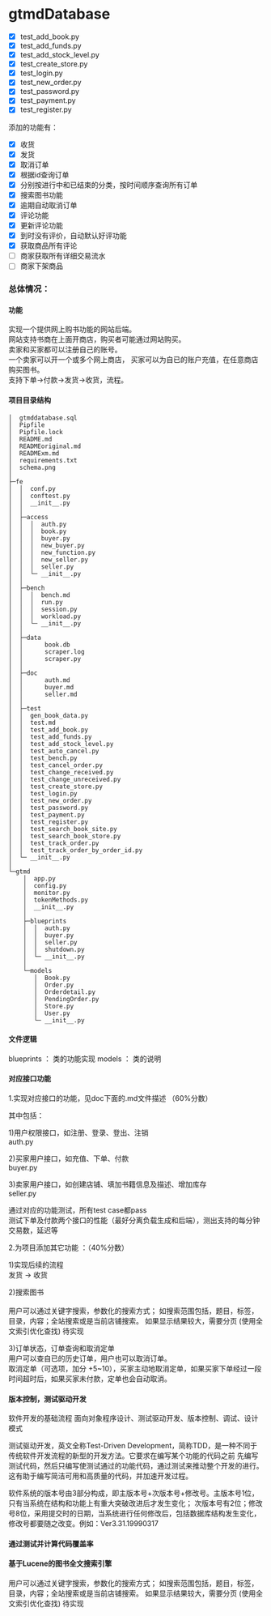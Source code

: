 # gtmdDatabase

- [x] test_add_book.py	 
- [x] test_add_funds.py
- [x] test_add_stock_level.py
- [x] test_create_store.py	
- [x] test_login.py	
- [x] test_new_order.py	
- [x] test_password.py	
- [x] test_payment.py	
- [x] test_register.py  

添加的功能有：  
- [x] 收货
- [x] 发货
- [x] 取消订单
- [x] 根据id查询订单
- [x] 分别按进行中和已结束的分类，按时间顺序查询所有订单
- [x] 搜索图书功能
- [x] 逾期自动取消订单
- [x] 评论功能
- [x] 更新评论功能
- [x] 到时没有评价，自动默认好评功能
- [x] 获取商品所有评论
- [ ] 商家获取所有详细交易流水
- [ ] 商家下架商品

### 总体情况：
#### 功能
实现一个提供网上购书功能的网站后端。<br>
网站支持书商在上面开商店，购买者可能通过网站购买。<br>
卖家和买家都可以注册自己的账号。<br>
一个卖家可以开一个或多个网上商店，
买家可以为自已的账户充值，在任意商店购买图书。<br>
支持下单->付款->发货->收货，流程。<br>

#### 项目目录结构
```
│  gtmddatabase.sql
│  Pipfile
│  Pipfile.lock
│  README.md
│  READMEoriginal.md
│  READMExm.md
│  requirements.txt
│  schema.png
│
├─fe
│  │  conf.py
│  │  conftest.py
│  │  __init__.py
│  │
│  ├─access
│  │  │  auth.py
│  │  │  book.py
│  │  │  buyer.py
│  │  │  new_buyer.py
│  │  │  new_function.py
│  │  │  new_seller.py
│  │  │  seller.py
│  │  └─ __init__.py
│  │
│  ├─bench
│  │  │  bench.md
│  │  │  run.py
│  │  │  session.py
│  │  │  workload.py
│  │  └─ __init__.py
│  │  
│  ├─data
│  │      book.db
│  │      scraper.log
│  │      scraper.py
│  │
│  ├─doc
│  │      auth.md
│  │      buyer.md
│  │      seller.md
│  │
│  ├─test
│  │  gen_book_data.py
│  │  test.md
│  │  test_add_book.py
│  │  test_add_funds.py
│  │  test_add_stock_level.py
│  │  test_auto_cancel.py
│  │  test_bench.py
│  │  test_cancel_order.py
│  │  test_change_received.py
│  │  test_change_unreceived.py
│  │  test_create_store.py
│  │  test_login.py
│  │  test_new_order.py
│  │  test_password.py
│  │  test_payment.py
│  │  test_register.py
│  │  test_search_book_site.py
│  │  test_search_book_store.py
│  │  test_track_order.py
│  │  test_track_order_by_order_id.py
│  └─ __init__.py
│
└─gtmd
    │  app.py
    │  config.py
    │  monitor.py
    │  tokenMethods.py
    │  __init__.py
    │
    ├─blueprints
    │  │  auth.py
    │  │  buyer.py
    │  │  seller.py
    │  │  shutdown.py
    │  └─ __init__.py
    │  
    └─models
       │  Book.py
       │  Order.py
       │  Orderdetail.py
       │  PendingOrder.py
       │  Store.py
       │  User.py
       └─ __init__.py      
```   
 
 
#### 文件逻辑
blueprints ： 类的功能实现
models ： 类的说明


#### 对应接口功能
1.实现对应接口的功能，见doc下面的.md文件描述 （60%分数）<br>  

其中包括：

1)用户权限接口，如注册、登录、登出、注销<br>    auth.py

2)买家用户接口，如充值、下单、付款<br>   buyer.py

3)卖家用户接口，如创建店铺、填加书籍信息及描述、增加库存<br>   seller.py

通过对应的功能测试，所有test case都pass <br>
测试下单及付款两个接口的性能（最好分离负载生成和后端），测出支持的每分钟交易数，延迟等 <br>

2.为项目添加其它功能 ：（40%分数）<br>

1)实现后续的流程 <br>
发货 -> 收货

2)搜索图书 <br>   
用户可以通过关键字搜索，参数化的搜索方式；
如搜索范围包括，题目，标签，目录，内容；全站搜索或是当前店铺搜索。
如果显示结果较大，需要分页
(使用全文索引优化查找)
待实现

3)订单状态，订单查询和取消定单<br>
用户可以查自已的历史订单，用户也可以取消订单。<br>
取消定单（可选项，加分 +5~10），买家主动地取消定单，如果买家下单经过一段时间超时后，如果买家未付款，定单也会自动取消。 <br>

#### 版本控制，测试驱动开发
软件开发的基础流程  面向对象程序设计、测试驱动开发、版本控制、调试、设计模式

测试驱动开发，英文全称Test-Driven Development，简称TDD，是一种不同于传统软件开发流程的新型的开发方法。它要求在编写某个功能的代码之前
先编写测试代码，然后只编写使测试通过的功能代码，通过测试来推动整个开发的进行。这有助于编写简洁可用和高质量的代码，并加速开发过程。

软件系统的版本号由3部分构成，即主版本号+次版本号+修改号。主版本号1位，只有当系统在结构和功能上有重大突破改进后才发生变化；
次版本号有2位；修改号8位，采用提交时的日期，当系统进行任何修改后，包括数据库结构发生变化，修改号都要随之改变。例如：Ver3.31.19990317 


#### 通过测试并计算代码覆盖率

#### 基于Lucene的图书全文搜索引擎
用户可以通过关键字搜索，参数化的搜索方式；
如搜索范围包括，题目，标签，目录，内容；全站搜索或是当前店铺搜索。
如果显示结果较大，需要分页
(使用全文索引优化查找)
待实现
